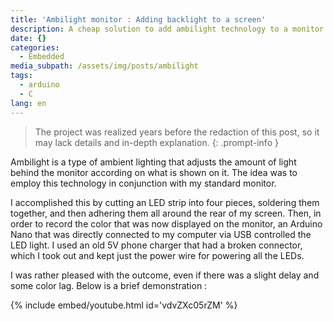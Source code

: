 ```yaml
---
title: 'Ambilight monitor : Adding backlight to a screen'
description: A cheap solution to add ambilight technology to a monitor.
date: {}
categories:
  - Embedded
media_subpath: /assets/img/posts/ambilight
tags:
  - arduino
  - C
lang: en
---
```


> The project was realized years before the redaction of this post, so it may lack details and in-depth explanation.
{: .prompt-info }

Ambilight is a type of ambient lighting that adjusts the amount of light behind the monitor according on what is shown on it. The idea was to employ this technology in conjunction with my standard monitor. 

I accomplished this by cutting an LED strip into four pieces, soldering them together, and then adhering them all around the rear of my screen. Then, in order to record the color that was now displayed on the monitor, an Arduino Nano that was directly connected to my computer via USB controlled the LED light.
I used an old 5V phone charger that had a broken connector, which I took out and kept just the power wire for powering all the LEDs. 

I was rather pleased with the outcome, even if there was a slight delay and some color lag.
Below is a brief demonstration :

{% include embed/youtube.html id='vdvZXc05rZM' %}
